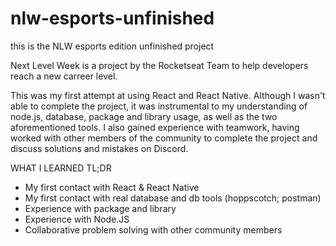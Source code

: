 # nlw-esports-unfinished

this is the NLW esports edition unfinished project

Next Level Week is a project by the Rocketseat Team to help developers reach a new carreer level.

This was my first attempt at using React and React Native. Although I wasn't able to complete the project, it was instrumental to my understanding of node.js, database, package and library usage, as well as the two aforementioned tools. I also gained experience with teamwork, having worked with other members of the community to complete the project and discuss solutions and mistakes on Discord.

WHAT I LEARNED TL;DR

- My first contact with React & React Native
- My first contact with real database and db tools (hoppscotch; postman)
- Experience with package and library
- Experience with Node.JS
- Collaborative problem solving with other community members
